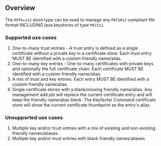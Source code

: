 ## Overview

The `RFPkcs12` store type can be used to manage any `PKCS#12` compliant file format INCLUDING java keystores of type `PKCS12`.

### Supported use cases
1. One-to-many trust entries - A trust entry is defined as a single certificate without a private key in a certificate store.  Each trust entry MUST BE identified with a custom friendly name/alias.
2. One-to-many key entries - One-to-many certificates with private keys and optionally the full certificate chain.  Each certificate MUST BE identified with a custom friendly name/alias.
3. A mix of trust and key entries.  Each entry MUST BE identified with a custom friendly name/alias.
4. Single certificate stores with a blank/missing friendly name/alias.  Any management add job will replace the current certificate entry and will keep the friendly name/alias blank.  The Keyfactor Command certificate store will show the current certificate thumbprint as the entry's alias.

### Unsupported use cases
1. Multiple key and/or trust entries with a mix of existing and non-existing friendly names/aliases.
2. Multiple key and/or trust entries with blank friendly names/aliases
